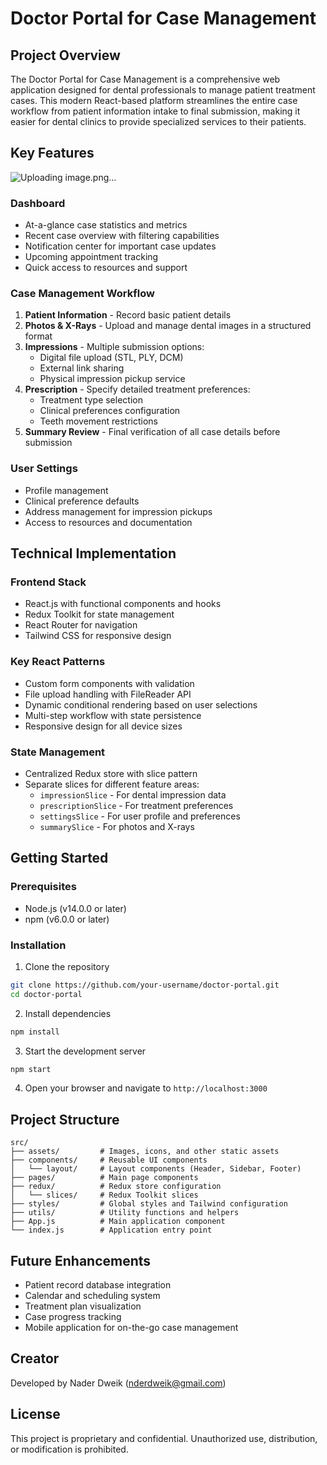 # Doctor Portal for Case Management

## Project Overview

The Doctor Portal for Case Management is a comprehensive web application designed for dental professionals to manage patient treatment cases. This modern React-based platform streamlines the entire case workflow from patient information intake to final submission, making it easier for dental clinics to provide specialized services to their patients.

## Key Features

![Uploading image.png…]()


### Dashboard
- At-a-glance case statistics and metrics
- Recent case overview with filtering capabilities
- Notification center for important case updates
- Upcoming appointment tracking
- Quick access to resources and support

### Case Management Workflow
1. **Patient Information** - Record basic patient details
2. **Photos & X-Rays** - Upload and manage dental images in a structured format
3. **Impressions** - Multiple submission options:
   - Digital file upload (STL, PLY, DCM)
   - External link sharing
   - Physical impression pickup service
4. **Prescription** - Specify detailed treatment preferences:
   - Treatment type selection
   - Clinical preferences configuration
   - Teeth movement restrictions
5. **Summary Review** - Final verification of all case details before submission

### User Settings
- Profile management
- Clinical preference defaults
- Address management for impression pickups
- Access to resources and documentation

## Technical Implementation

### Frontend Stack
- React.js with functional components and hooks
- Redux Toolkit for state management
- React Router for navigation
- Tailwind CSS for responsive design

### Key React Patterns
- Custom form components with validation
- File upload handling with FileReader API
- Dynamic conditional rendering based on user selections
- Multi-step workflow with state persistence
- Responsive design for all device sizes

### State Management
- Centralized Redux store with slice pattern
- Separate slices for different feature areas:
  - `impressionSlice` - For dental impression data
  - `prescriptionSlice` - For treatment preferences
  - `settingsSlice` - For user profile and preferences
  - `summarySlice` - For photos and X-rays

## Getting Started

### Prerequisites
- Node.js (v14.0.0 or later)
- npm (v6.0.0 or later)

### Installation
1. Clone the repository
```bash
git clone https://github.com/your-username/doctor-portal.git
cd doctor-portal
```

2. Install dependencies
```bash
npm install
```

3. Start the development server
```bash
npm start
```

4. Open your browser and navigate to `http://localhost:3000`

## Project Structure
```
src/
├── assets/         # Images, icons, and other static assets
├── components/     # Reusable UI components
│   └── layout/     # Layout components (Header, Sidebar, Footer)
├── pages/          # Main page components
├── redux/          # Redux store configuration
│   └── slices/     # Redux Toolkit slices
├── styles/         # Global styles and Tailwind configuration
├── utils/          # Utility functions and helpers
├── App.js          # Main application component
└── index.js        # Application entry point
```

## Future Enhancements
- Patient record database integration
- Calendar and scheduling system
- Treatment plan visualization
- Case progress tracking
- Mobile application for on-the-go case management

## Creator
Developed by Nader Dweik (nderdweik@gmail.com)

## License
This project is proprietary and confidential. Unauthorized use, distribution, or modification is prohibited.
